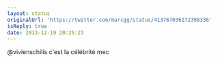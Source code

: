 ```yaml
---
layout: status
originalUrl: 'https://twitter.com/marcgg/status/413767036272398336'
isReply: true
date: 2013-12-19 20:25:23
---
```


@vivienschilis c'est la célébrité mec
